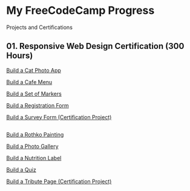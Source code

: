 # My FreeCodeCamp Progress

Projects and Certifications

## 01. Responsive Web Design Certification (300 Hours) 

[Build a Cat Photo App](https://github.com/RoshanArun/FreeCodeCamp-Certifications/tree/main/FreeCodeCamp%20Work/Build%20a%20CatPhotoApp)

[Build a Cafe Menu](https://github.com/RoshanArun/FreeCodeCamp-Certifications/tree/main/FreeCodeCamp%20Work/Build%20a%20Cafe%20Menu)

[Build a Set of Markers](https://github.com/RoshanArun/FreeCodeCamp-Certifications/tree/main/FreeCodeCamp%20Work/Build%20a%20Set%20of%20Markers)

[Build a Registration Form](https://github.com/RoshanArun/FreeCodeCamp-Certifications/tree/main/FreeCodeCamp%20Work/Build%20a%20Registration%20Form)

[Build a Survey Form (Certification Project)](https://github.com/RoshanArun/FreeCodeCamp-Certifications/tree/main/FreeCodeCamp%20Work/Build%20a%20Survey%20Form%20(Certification%20Project))

##

[Build a Rothko Painting](https://github.com/RoshanArun/FreeCodeCamp-Certifications/tree/main/FreeCodeCamp%20Work/Build%20a%20Rothko%20Painting)

[Build a Photo Gallery](https://github.com/RoshanArun/FreeCodeCamp-Certifications/tree/main/FreeCodeCamp%20Work/Build%20a%20Photo%20Gallery)

[Build a Nutrition Label](https://github.com/RoshanArun/FreeCodeCamp-Certifications/tree/main/FreeCodeCamp%20Work/Build%20a%20Nutrition%20Label)

[Build a Quiz](https://github.com/RoshanArun/FreeCodeCamp-Certifications/tree/main/FreeCodeCamp%20Work/Build%20a%20Quiz)

[Build a Tribute Page (Certification Project)](https://github.com/RoshanArun/FreeCodeCamp-Certifications/tree/main/FreeCodeCamp%20Work/Build%20a%20Tribute%20Page%20(Certification%20Project))


